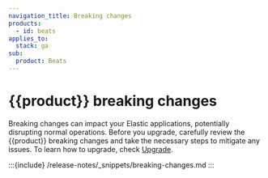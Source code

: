 ```yaml
---
navigation_title: Breaking changes
products:
  - id: beats
applies_to:
  stack: ga
sub:
  product: Beats
---
```


# {{product}} breaking changes

Breaking changes can impact your Elastic applications, potentially disrupting normal operations. Before you upgrade, carefully review the {{product}} breaking changes and take the necessary steps to mitigate any issues. To learn how to upgrade, check [Upgrade](docs-content://deploy-manage/upgrade.md).

:::{include} /release-notes/_snippets/breaking-changes.md
:::
